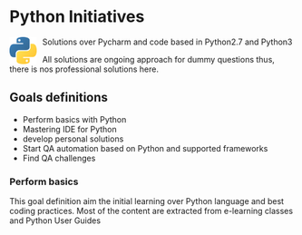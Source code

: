 # Python Initiatives

<img src="./images/python.png"
     alt="python logo"
     style="float: left; margin-right: 10px;"
     width=48px height=48px />

Solutions over Pycharm and code based in Python2.7 and Python3

All solutions are ongoing approach for dummy questions thus, there is nos professional solutions here.

## Goals definitions

- Perform basics with Python
- Mastering IDE for Python
- develop personal solutions 
- Start QA automation based on Python and supported frameworks
- Find QA challenges

### Perform basics

This goal definition aim the initial learning over Python language and best coding practices.
Most of the content are extracted from e-learning classes and Python User Guides
